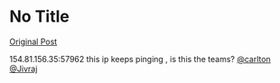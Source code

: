 # No Title

[Original Post](https://discourse.onlinedegree.iitm.ac.in/t/169029/363)

<p>154.81.156.35:57962 this ip keeps pinging , is this the teams? <a class="mention" href="/u/carlton">@carlton</a> <a class="mention" href="/u/jivraj">@Jivraj</a></p>